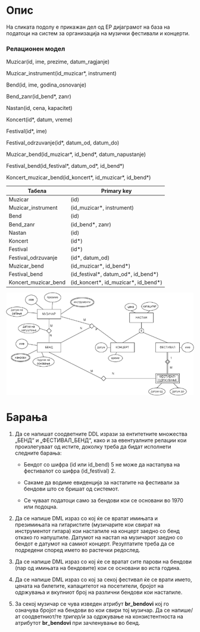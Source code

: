# Опис

На сликата подолу е прикажан дел од ЕР дијаграмот на база на податоци на систем за организација на музички фестивали и концерти.


### Релационен модел

Muzicar(id, ime, prezime, datum_ragjanje)

Muzicar_instrument(id_muzicar*, instrument)

Bend(id, ime, godina_osnovanje)

Bend_zanr(id_bend*, zanr)

Nastan(id, cena, kapacitet)

Koncert(id*, datum, vreme)

Festival(id*, ime)

Festival_odrzuvanje(id*, datum_od, datum_do)

Muzicar_bend(id_muzicar*, id_bend*, datum_napustanje)

Festival_bend(id_festival*, datum_od*, id_bend*)

Koncert_muzicar_bend(id_koncert*, id_muzicar*, id_bend*)

| Табела | Primary key |
| -------- | -------- |
| Muzicar    | (id)   |
| Muzicar_instrument    | (id_muzicar*, instrument)  |
| Bend    | (id)   |
| Bend_zanr    | (id_bend*, zanr)   |
| Nastan    | (id)  |
| Koncert    | (id*)   |
| Festival    | (id*)   |
| Festival_odrzuvanje    | (id*, datum_od)    |
| Muzicar_bend   | (id_muzicar*, id_bend*)  |
| Festival_bend   | (id_festival*, datum_od*, id_bend*)  |
| Koncert_muzicar_bend    | (id_koncert*, id_muzicar*, id_bend*)   |


![ER Diagram](./diagram.png)


# Барања


1. Да се напишат соодветните DDL изрази за ентитетните множества „БЕНД“ и „ФЕСТИВАЛ_БЕНД“, како и за евентуалните релации кои произлегуваат од истите, доколку треба да бидат исполнети следните барања:


    - Бендот со шифра (id или id_bend) 5 не може да настапува на фестивалот со шифра (id_festival) 2.

    - Сакаме да водиме евиденција за настапите на фестивали за бендови што се бришат од системот.

    - Се чуваат податоци само за бендови кои се основани во 1970 или подоцна.

2. Да се напише DML израз со кој ќе се вратат имињата и презимињата на гитаристите (музичарите кои свират на инструментот гитара) кои настапиле на концерт заедно со бенд откако го напуштиле. Датумот на настап на музичарот заедно со бендот е датумот на самиот концерт. Резултатите треба да се подредени според името во растечки редослед. 

3. Да се напише DML израз со кој ќе се вратат сите парови на бендови (пар од имињата на бендовите) кои се основани во иста година. 

4. Да се напише DML израз со кој за секој фестивал ќе се врати името, цената на билетите, капацитетот на посетители, бројот на одржувања и вкупниот број на различни бендови кои настапиле. 

5. За секој музичар се чува изведен атрибут **br_bendovi** кој го означува бројот на бендови во кои свири тој музичар.
Да се напише/ат соодветниот/те *тригер/и* за одржување на конзистентноста на атрибутот **br_bendovi** при зачленување во бенд.
